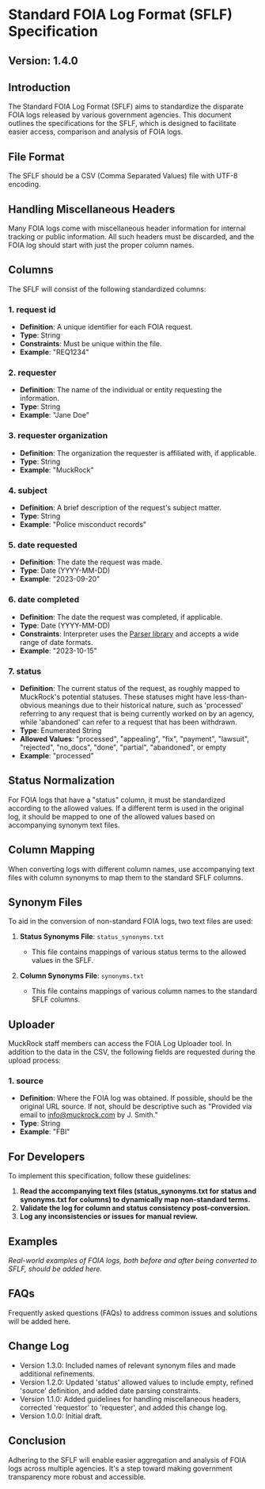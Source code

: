 # Standard FOIA Log Format (SFLF) Specification

## Version: 1.4.0

## Introduction

The Standard FOIA Log Format (SFLF) aims to standardize the disparate FOIA logs released by various government agencies. This document outlines the specifications for the SFLF, which is designed to facilitate easier access, comparison and analysis of FOIA logs.

## File Format

The SFLF should be a CSV (Comma Separated Values) file with UTF-8 encoding.

## Handling Miscellaneous Headers

Many FOIA logs come with miscellaneous header information for internal tracking or public information. All such headers must be discarded, and the FOIA log should start with just the proper column names.

## Columns

The SFLF will consist of the following standardized columns:

### 1. request id

- **Definition**: A unique identifier for each FOIA request.
- **Type**: String
- **Constraints**: Must be unique within the file.
- **Example**: "REQ1234"

### 2. requester

- **Definition**: The name of the individual or entity requesting the information.
- **Type**: String
- **Example**: "Jane Doe"

### 3. requester organization

- **Definition**: The organization the requester is affiliated with, if applicable.
- **Type**: String
- **Example**: "MuckRock"

### 4. subject

- **Definition**: A brief description of the request's subject matter.
- **Type**: String
- **Example**: "Police misconduct records"

### 5. date requested

- **Definition**: The date the request was made.
- **Type**: Date (YYYY-MM-DD)
- **Example**: "2023-09-20"

### 6. date completed

- **Definition**: The date the request was completed, if applicable.
- **Type**: Date (YYYY-MM-DD)
- **Constraints**: Interpreter uses the [Parser library](https://dateutil.readthedocs.io/en/stable/parser.html) and accepts a wide range of date formats.
- **Example**: "2023-10-15"

### 7. status

- **Definition**: The current status of the request, as roughly mapped to MuckRock's potential statuses. These statuses might have less-than-obvious meanings due to their historical nature, such as 'processed' referring to any request that is being currently worked on by an agency, while 'abandoned' can refer to a request that has been withdrawn.
- **Type**: Enumerated String
- **Allowed Values**: "processed", "appealing", "fix", "payment", "lawsuit", "rejected", "no_docs", "done", "partial", "abandoned", or empty
- **Example**: "processed"


## Status Normalization

For FOIA logs that have a "status" column, it must be standardized according to the allowed values. If a different term is used in the original log, it should be mapped to one of the allowed values based on accompanying synonym text files.

## Column Mapping

When converting logs with different column names, use accompanying text files with column synonyms to map them to the standard SFLF columns.

## Synonym Files

To aid in the conversion of non-standard FOIA logs, two text files are used:

1. **Status Synonyms File**: `status_synonyms.txt`
    - This file contains mappings of various status terms to the allowed values in the SFLF.
  
2. **Column Synonyms File**: `synonyms.txt`
    - This file contains mappings of various column names to the standard SFLF columns.

## Uploader

MuckRock staff members can access the FOIA Log Uploader tool. In addition to the data in the CSV, the following fields are requested during the upload process:

### 1. source

- **Definition**: Where the FOIA log was obtained. If possible, should be the original URL source. If not, should be descriptive such as "Provided via email to info@muckrock.com by J. Smith."
- **Type**: String
- **Example**: "FBI"

    
## For Developers

To implement this specification, follow these guidelines:

1. **Read the accompanying text files (status_synonyms.txt for status and synonyms.txt for columns) to dynamically map non-standard terms.**
2. **Validate the log for column and status consistency post-conversion.**
3. **Log any inconsistencies or issues for manual review.**

## Examples

_Real-world examples of FOIA logs, both before and after being converted to SFLF, should be added here._

## FAQs

Frequently asked questions (FAQs) to address common issues and solutions will be added here.

## Change Log

- Version 1.3.0: Included names of relevant synonym files and made additional refinements.
- Version 1.2.0: Updated 'status' allowed values to include empty, refined 'source' definition, and added date parsing constraints.
- Version 1.1.0: Added guidelines for handling miscellaneous headers, corrected 'requestor' to 'requester', and added this change log.
- Version 1.0.0: Initial draft.

## Conclusion

Adhering to the SFLF will enable easier aggregation and analysis of FOIA logs across multiple agencies. It's a step toward making government transparency more robust and accessible.
